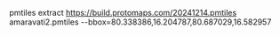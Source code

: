 pmtiles extract https://build.protomaps.com/20241214.pmtiles amaravati2.pmtiles --bbox=80.338386,16.204787,80.687029,16.582957
